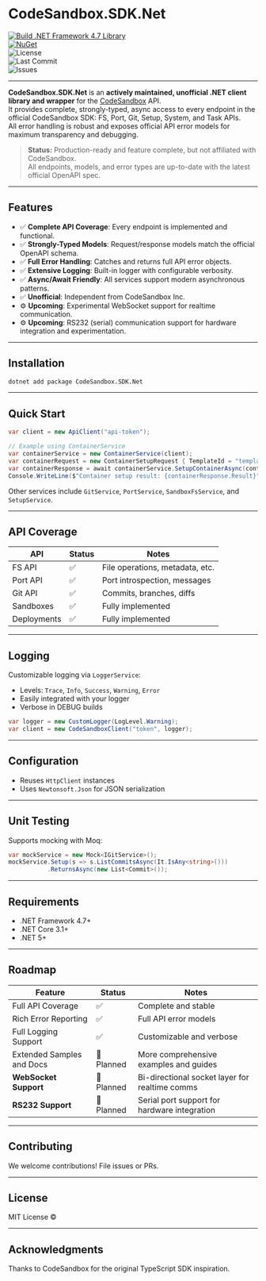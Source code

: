 ﻿
# CodeSandbox.SDK.Net

[![Build .NET Framework 4.7 Library](https://github.com/E33orNaut/CodeSandbox.SDK.Net/actions/workflows/dotnet-desktop.yml/badge.svg)](https://github.com/E33orNaut/CodeSandbox.SDK.Net/actions/workflows/dotnet-desktop.yml)  
[![NuGet](https://img.shields.io/nuget/v/Codesandbox.SDK.Net.svg)](https://www.nuget.org/packages/Codesandbox.SDK.Net)  
![License](https://img.shields.io/github/license/e33ornaut/codesandbox.sdk.net)  
![Last Commit](https://img.shields.io/github/last-commit/e33ornaut/codesandbox.sdk.net)  
![Issues](https://img.shields.io/github/issues/e33ornaut/codesandbox.sdk.net)

---

**CodeSandbox.SDK.Net** is an **actively maintained, unofficial .NET client library and wrapper** for the [CodeSandbox](https://codesandbox.io) API.  
It provides complete, strongly-typed, async access to every endpoint in the official CodeSandbox SDK: FS, Port, Git, Setup, System, and Task APIs.  
All error handling is robust and exposes official API error models for maximum transparency and debugging.

> **Status:** Production-ready and feature complete, but not affiliated with CodeSandbox.  
> All endpoints, models, and error types are up-to-date with the latest official OpenAPI spec.

---

## Features

- ✅ **Complete API Coverage**: Every endpoint is implemented and functional.  
- ✅ **Strongly-Typed Models**: Request/response models match the official OpenAPI schema.  
- ✅ **Full Error Handling**: Catches and returns full API error objects.  
- ✅ **Extensive Logging**: Built-in logger with configurable verbosity.  
- ✅ **Async/Await Friendly**: All services support modern asynchronous patterns.  
- ✅ **Unofficial**: Independent from CodeSandbox Inc.  
- ⚙️ **Upcoming**: Experimental WebSocket support for realtime communication.  
- ⚙️ **Upcoming**: RS232 (serial) communication support for hardware integration and experimentation.

---

## Installation

```bash
dotnet add package CodeSandbox.SDK.Net
```

---

## Quick Start

```csharp
var client = new ApiClient("api-token");

// Example using ContainerService
var containerService = new ContainerService(client);
var containerRequest = new ContainerSetupRequest { TemplateId = "template-id" };
var containerResponse = await containerService.SetupContainerAsync(containerRequest);
Console.WriteLine($"Container setup result: {containerResponse.Result}");
```

Other services include `GitService`, `PortService`, `SandboxFsService`, and `SetupService`.

---

## API Coverage

| API         | Status | Notes                            |
|-------------|--------|----------------------------------|
| FS API      | ✅     | File operations, metadata, etc.  |
| Port API    | ✅     | Port introspection, messages     |
| Git API     | ✅     | Commits, branches, diffs         |
| Sandboxes   | ✅     | Fully implemented                |
| Deployments | ✅     | Fully implemented                |

---

## Logging

Customizable logging via `LoggerService`:

- Levels: `Trace`, `Info`, `Success`, `Warning`, `Error`  
- Easily integrated with your logger  
- Verbose in DEBUG builds

```csharp
var logger = new CustomLogger(LogLevel.Warning);
var client = new CodeSandboxClient("token", logger);
```

---

## Configuration

- Reuses `HttpClient` instances  
- Uses `Newtonsoft.Json` for JSON serialization

---

## Unit Testing

Supports mocking with Moq:

```csharp
var mockService = new Mock<IGitService>();
mockService.Setup(s => s.ListCommitsAsync(It.IsAny<string>()))
           .ReturnsAsync(new List<Commit>());
```

---

## Requirements

- .NET Framework 4.7+  
- .NET Core 3.1+  
- .NET 5+

---

## Roadmap

| Feature               | Status     | Notes                                         |
|-----------------------|------------|-----------------------------------------------|
| Full API Coverage     | ✅         | Complete and stable                           |
| Rich Error Reporting  | ✅         | Full API error models                         |
| Full Logging Support  | ✅         | Customizable and verbose                      |
| Extended Samples and Docs | 🚧 Planned | More comprehensive examples and guides         |
| **WebSocket Support** | 🚧 Planned | Bi-directional socket layer for realtime comms |
| **RS232 Support**     | 🚧 Planned | Serial port support for hardware integration  |

---

## Contributing

We welcome contributions! File issues or PRs.

---

## License

MIT License ©

---

## Acknowledgments

Thanks to CodeSandbox for the original TypeScript SDK inspiration.
